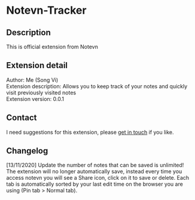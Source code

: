 # Notevn-Tracker
## Description
This is official extension from Notevn  

## Extension detail
Author: Me (Song Vi)  
Extension description: Allows you to keep track of your notes and quickly visit previously visited notes  
Extension version: 0.0.1  

## Contact
I need suggestions for this extension, please [get in touch](https://notevn.com/lien-he) if you like.

## Changelog
[13/11/2020]
Update the number of notes that can be saved is unlimited!
The extension will no longer automatically save, instead every time you access notevn you will see a Share icon, click on it to save or delete.
Each tab is automatically sorted by your last edit time on the browser you are using (Pin tab > Normal tab).
